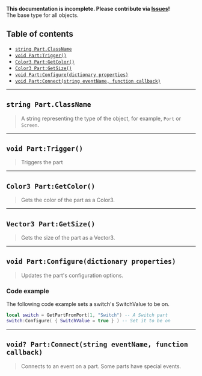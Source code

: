 **This documentation is incomplete. Please contribute via [Issues](../issues)!** \
The base type for all objects.

## Table of contents

* [`string Part.ClassName`](#string-partclassname)
* [`void Part:Trigger()`](#void-parttrigger)
* [`Color3 Part:GetColor()`](#color3-partgetcolor)
* [`Color3 Part:GetSize()`](#vector3-partgetsize)
* [`void Part:Configure(dictionary properties)`](#void-partconfiguredictionary-properties)
* [`void Part:Connect(string eventName, function callback)`](#void-partconnectstring-eventname-function-callback)

___

## `string Part.ClassName`

> A string representing the type of the object, for example, `Port` or `Screen`.

___

## `void Part:Trigger()`

> Triggers the part

___

## `Color3 Part:GetColor()`

> Gets the color of the part as a Color3.

___

## `Vector3 Part:GetSize()`

> Gets the size of the part as a Vector3.
___

## `void Part:Configure(dictionary properties)`

> Updates the part's configuration options.

### Code example

The following code example sets a switch's SwitchValue to be on.

```lua
local switch = GetPartFromPort(1, "Switch") -- A Switch part
switch:Configure( { SwitchValue = true } ) -- Set it to be on
```

___

## `void? Part:Connect(string eventName, function callback)`

> Connects to an event on a part. Some parts have special events.
